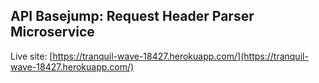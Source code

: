 ## API Basejump: Request Header Parser Microservice

Live site: [https://tranquil-wave-18427.herokuapp.com/](https://tranquil-wave-18427.herokuapp.com/)